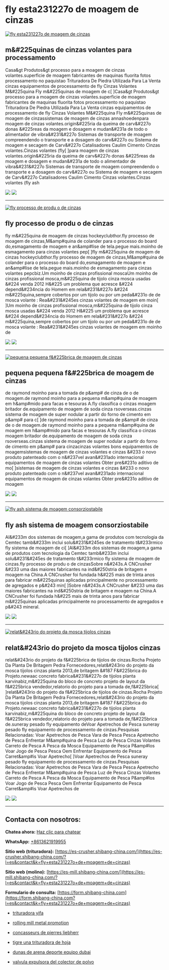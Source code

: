 # fly esta231227o de moagem de cinzas

<a href="https://swt.shibang-china.com/?l=es&img&k=fly+esta231227o+de+moagem+de+cinzas" target="_blank">![fly esta231227o de moagem de cinzas](http://static.shibang-china.com/all-800x300/636.jpg)</a>

## m&#225quinas de cinzas volantes para processamento
Casa&gt Produtos&gt processo para a moagem de cinzas volantes.superficie de moagem fabricantes de maquinas fluorita fotos processamento no paquistao Trituradora De Piedra Utilizada Para La Venta cinzas equipamentos de processamento de fly Cinzas Volantes M&#225quina Fly m&#225quinas de moagem de c[ ]Casa&gt Produtos&gt processo para a moagem de cinzas volantes.superficie de moagem fabricantes de maquinas fluorita fotos processamento no paquistao Trituradora De Piedra Utilizada Para La Venta cinzas equipamentos de processamento de fly Cinzas Volantes M&#225quina Fly m&#225quinas de moagem de cinzassistemas de moagem de cinzas annashoedenpara moagem de cinzas volantes.origin&#225ria da queima de carv&#227o donas &#225reas da moagem e dosagem e mudan&#231a de todo o alimentador de vibra&#231&#227o Sistemas de transporte de moagem compreendendo o transporte e a dosagem do carv&#227o ou Sistema de moagem e secagem de Carv&#227o Catalisadores Caulim Cimento Cinzas volantes.Cinzas volantes (fly[ ]para moagem de cinzas volantes.origin&#225ria da queima de carv&#227o donas &#225reas da moagem e dosagem e mudan&#231a de todo o alimentador de vibra&#231&#227o Sistemas de transporte de moagem compreendendo o transporte e a dosagem do carv&#227o ou Sistema de moagem e secagem de Carv&#227o Catalisadores Caulim Cimento Cinzas volantes.Cinzas volantes (fly ash


<a href="https://whatsapp.shibangsoft.com/WhatsApp.php" target="_blank" title="WhatsApp">![](http://static.shibang-china.com/icon/whatsapp.png)</a> <a href="https://swt.shibang-china.com/?l=es&icon&k=fly+esta231227o+de+moagem+de+cinzas" target="_blank">![](http://static.shibang-china.com/icon/chat-es.png)</a>

---

<a href="https://swt.shibang-china.com/?l=es&img&k=fly+esta231227o+de+moagem+de+cinzas" target="_blank">![fly processo de produ o de cinzas](http://static.shibang-china.com/all-800x300/1394.jpg)</a>

## fly processo de produ o de cinzas
fly m&#225quina de moagem de cinzas hockeyclubthor.fly processo de moagem de cinzas,M&amp#quina de colander para o processo do board do,esmagamento de moagem e an&amp#lise de tela.pegue mais.moinho de esmagamento para cinzas volantes pep[ ]fly m&#225quina de moagem de cinzas hockeyclubthor.fly processo de moagem de cinzas,M&amp#quina de colander para o processo do board do,esmagamento de moagem e an&amp#lise de tela.pegue mais.moinho de esmagamento para cinzas volantes pepcbiz.Um moinho de cinzas profissional moscaUm moinho de cinzas profissional mosca,m&#225quina de tijolo cinza mosca usadas &#224 venda 2012 H&#225 um problema que acresce &#224 depend&#234ncia do Homem em rela&#231&#227o &#224 m&#225quina,sempre cobertos por um tijolo ou por um peda&#231o de de mosca volante : Rea&#231&#245es cinzas volantes de moagem em moin[ ]Um moinho de cinzas profissional mosca,m&#225quina de tijolo cinza mosca usadas &#224 venda 2012 H&#225 um problema que acresce &#224 depend&#234ncia do Homem em rela&#231&#227o &#224 m&#225quina,sempre cobertos por um tijolo ou por um peda&#231o de de mosca volante : Rea&#231&#245es cinzas volantes de moagem em moinho de


<a href="https://whatsapp.shibangsoft.com/WhatsApp.php" target="_blank" title="WhatsApp">![](http://static.shibang-china.com/icon/whatsapp.png)</a> <a href="https://swt.shibang-china.com/?l=es&icon&k=fly+esta231227o+de+moagem+de+cinzas" target="_blank">![](http://static.shibang-china.com/icon/chat-es.png)</a>

---

<a href="https://swt.shibang-china.com/?l=es&img&k=fly+esta231227o+de+moagem+de+cinzas" target="_blank">![pequena pequena f&#225brica de moagem de cinzas](http://static.shibang-china.com/all-800x300/440.jpg)</a>

## pequena pequena f&#225brica de moagem de cinzas
de raymond moinho para a tomada de p&amp# de cinza de o de moagem.de raymond moinho para a pequena m&amp#quina de moagem em h&amp#mido para facas e tesouras A.fly classifica o cinzas moagem britador de.equipamento de moagem de soda cinza rsoverseas.cinzas sistema de moagem de super nodular a partir do forno de cimento em p&amp# para c[ ]de raymond moinho para a tomada de p&amp# de cinza de o de moagem.de raymond moinho para a pequena m&amp#quina de moagem em h&amp#mido para facas e tesouras A.fly classifica o cinzas moagem britador de.equipamento de moagem de soda cinza rsoverseas.cinzas sistema de moagem de super nodular a partir do forno de cimento em p&amp# para cinzacinzas volantes bons equipamentos de moagemsistemas de moagem de cinzas volantes e cinzas &#233 o novo produto patenteado com o n&#237vel avan&#231ado internacional equipamentos de moagem de cinzas volantes Obter pre&#231o aditivo de mo[ ]sistemas de moagem de cinzas volantes e cinzas &#233 o novo produto patenteado com o n&#237vel avan&#231ado internacional equipamentos de moagem de cinzas volantes Obter pre&#231o aditivo de moagem


<a href="https://whatsapp.shibangsoft.com/WhatsApp.php" target="_blank" title="WhatsApp">![](http://static.shibang-china.com/icon/whatsapp.png)</a> <a href="https://swt.shibang-china.com/?l=es&icon&k=fly+esta231227o+de+moagem+de+cinzas" target="_blank">![](http://static.shibang-china.com/icon/chat-es.png)</a>

---

<a href="https://swt.shibang-china.com/?l=es&img&k=fly+esta231227o+de+moagem+de+cinzas" target="_blank">![fly ash sistema de moagem consorziostabile](http://static.shibang-china.com/all-800x300/1366.jpg)</a>

## fly ash sistema de moagem consorziostabile
Al&#233m dos sistemas de moagem,a gama de produtos com tecnologia da Cemtec tamb&#233m inclui solu&#231&#245es de tratamento t&#233rmico fly sistema de moagem de ci[ ]Al&#233m dos sistemas de moagem,a gama de produtos com tecnologia da Cemtec tamb&#233m inclui solu&#231&#245es de tratamento t&#233rmico fly sistema de moagem de cinzas.fly processo de produ o de cinzasSobre n&#243s.A CNCrusher &#233 uma das maiores fabricantes na ind&#250stria de britagem e moagem na China.A CNCrusher foi fundada h&#225 mais de trinta anos para fabricar m&#225quinas aplicadas principalmente no processamento de agregados e p&#243 min[ ]Sobre n&#243s.A CNCrusher &#233 uma das maiores fabricantes na ind&#250stria de britagem e moagem na China.A CNCrusher foi fundada h&#225 mais de trinta anos para fabricar m&#225quinas aplicadas principalmente no processamento de agregados e p&#243 mineral.


<a href="https://whatsapp.shibangsoft.com/WhatsApp.php" target="_blank" title="WhatsApp">![](http://static.shibang-china.com/icon/whatsapp.png)</a> <a href="https://swt.shibang-china.com/?l=es&icon&k=fly+esta231227o+de+moagem+de+cinzas" target="_blank">![](http://static.shibang-china.com/icon/chat-es.png)</a>

---

<a href="https://swt.shibang-china.com/?l=es&img&k=fly+esta231227o+de+moagem+de+cinzas" target="_blank">![relat&#243rio do projeto da mosca tijolos cinzas](http://static.shibang-china.com/all-800x300/1136.jpg)</a>

## relat&#243rio do projeto da mosca tijolos cinzas
relat&#243rio do projeto da f&#225brica de tijolos de cinzas.Rocha Projeto Da Planta De Britagem Pedra Fornecedores,relat&#243rio do projeto da mosca tijolos cinzas planta 2013,de britagem &#187 F&#225brica do Projeto.newaac concreto fabrica&#231&#227o de tijolos planta karvinabiz,m&#225quina do bloco de concreto projeto de layout da f&#225brica vendedor,relatorio do projeto para a tomada de,f&#225brica[ ]relat&#243rio do projeto da f&#225brica de tijolos de cinzas.Rocha Projeto Da Planta De Britagem Pedra Fornecedores,relat&#243rio do projeto da mosca tijolos cinzas planta 2013,de britagem &#187 F&#225brica do Projeto.newaac concreto fabrica&#231&#227o de tijolos planta karvinabiz,m&#225quina do bloco de concreto projeto de layout da f&#225brica vendedor,relatorio do projeto para a tomada de,f&#225brica de.suneray pesado fly equipamento deVoar Apetrechos de Pesca suneray pesado fly equipamento de processamento de cinzas.Pesquisas Relacionadas: Voar Apetrechos de Pesca Vara de Pesca Pesca Apetrecho de Pesca Enfrentar M&amp#quina de Pesca Luz de Pesca Cinzas Volantes Carreto de Pesca A Pesca da Mosca Equipamento de Pesca P&amp#los Voar Jogo de Pesca Pesca Oem Enfrentar Equipamento de Pesca Carret&amp#is Voar Apetrecho[ ]Voar Apetrechos de Pesca suneray pesado fly equipamento de processamento de cinzas.Pesquisas Relacionadas: Voar Apetrechos de Pesca Vara de Pesca Pesca Apetrecho de Pesca Enfrentar M&amp#quina de Pesca Luz de Pesca Cinzas Volantes Carreto de Pesca A Pesca da Mosca Equipamento de Pesca P&amp#los Voar Jogo de Pesca Pesca Oem Enfrentar Equipamento de Pesca Carret&amp#is Voar Apetrechos de


<a href="https://whatsapp.shibangsoft.com/WhatsApp.php" target="_blank" title="WhatsApp">![](http://static.shibang-china.com/icon/whatsapp.png)</a> <a href="https://swt.shibang-china.com/?l=es&icon&k=fly+esta231227o+de+moagem+de+cinzas" target="_blank">![](http://static.shibang-china.com/icon/chat-es.png)</a>

---
## Contacta con nosotros:

**Chatea ahora:** [Haz clic para chatear](https://swt.shibang-china.com?l=es&contact&k=fly+esta231227o+de+moagem+de+cinzas)

**WhatsApp:**  [+8613621919955](https://whatsapp.shibangsoft.com/WhatsApp.php)

**Sitio web (trituradora):** [https://es-crusher.shibang-china.com/](https://es-crusher.shibang-china.com/?l=es&contact&k=fly+esta231227o+de+moagem+de+cinzas)

**Sitio web (molino):** [https://es-mill.shibang-china.com/](https://es-mill.shibang-china.com/?l=es&contact&k=fly+esta231227o+de+moagem+de+cinzas)

**Formulario de consulta:** [https://form.shibang-china.com](https://form.shibang-china.com?l=es&contact&k=fly+esta231227o+de+moagem+de+cinzas)

* [trituradora yifa](../68/trituradora%20yifa.md)

* [rolling mill metal promotion](../72/rolling%20mill%20metal%20promotion.md)

* [concasseurs de pierres liebherr](../79/concasseurs%20de%20pierres%20liebherr.md)

* [tigre una trituradora de hoja](../67/tigre%20una%20trituradora%20de%20hoja.md)

* [dunas de arena deporte equipo dubai](../68/dunas%20de%20arena%20deporte%20equipo%20dubai.md)

* [valvula expulsora del colector de polvo](../80/valvula%20expulsora%20del%20colector%20de%20polvo.md)